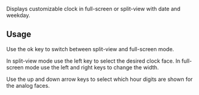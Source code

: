 Displays customizable clock in full-screen or split-view with date and weekday.

## Usage

Use the ok key to switch between split-view and full-screen mode.

In split-view mode use the left key to select the desired clock face. In full-screen mode use the left and right keys to change the width.

Use the up and down arrow keys to select which hour digits are shown for the analog faces.
